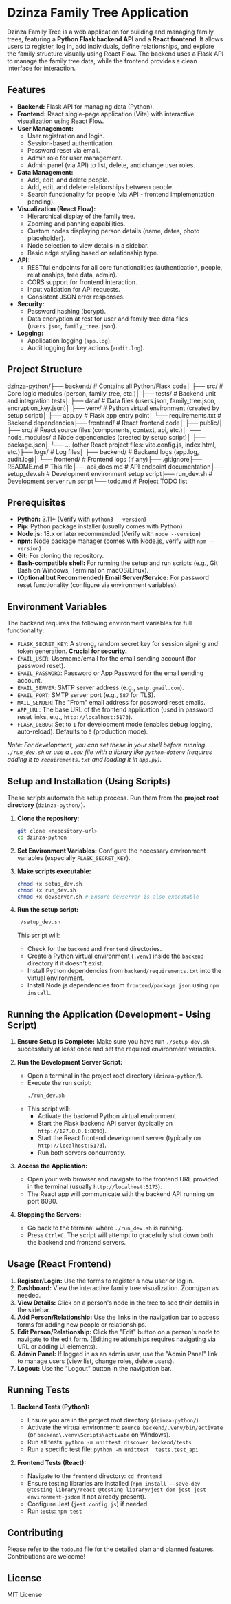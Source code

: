 # Dzinza Family Tree Application

Dzinza Family Tree is a web application for building and managing family trees, featuring a **Python Flask backend API** and a **React frontend**. It allows users to register, log in, add individuals, define relationships, and explore the family structure visually using React Flow. The backend uses a Flask API to manage the family tree data, while the frontend provides a clean interface for interaction.

## Features

* **Backend:** Flask API for managing data (Python).
* **Frontend:** React single-page application (Vite) with interactive visualization using React Flow.
* **User Management:**
    * User registration and login.
    * Session-based authentication.
    * Password reset via email.
    * Admin role for user management.
    * Admin panel (via API) to list, delete, and change user roles.
* **Data Management:**
    * Add, edit, and delete people.
    * Add, edit, and delete relationships between people.
    * Search functionality for people (via API - frontend implementation pending).
* **Visualization (React Flow):**
    * Hierarchical display of the family tree.
    * Zooming and panning capabilities.
    * Custom nodes displaying person details (name, dates, photo placeholder).
    * Node selection to view details in a sidebar.
    * Basic edge styling based on relationship type.
* **API:**
    * RESTful endpoints for all core functionalities (authentication, people, relationships, tree data, admin).
    * CORS support for frontend interaction.
    * Input validation for API requests.
    * Consistent JSON error responses.
* **Security:**
    * Password hashing (bcrypt).
    * Data encryption at rest for user and family tree data files (`users.json`, `family_tree.json`).
* **Logging:**
    * Application logging (`app.log`).
    * Audit logging for key actions (`audit.log`).

## Project Structure

dzinza-python/├── backend/              # Contains all Python/Flask code│   ├── src/              # Core logic modules (person, family_tree, etc.)│   ├── tests/            # Backend unit and integration tests│   ├── data/             # Data files (users.json, family_tree.json, encryption_key.json)│   ├── venv/             # Python virtual environment (created by setup script)│   ├── app.py            # Flask app entry point│   └── requirements.txt  # Backend dependencies├── frontend/             # React frontend code│   ├── public/│   ├── src/              # React source files (components, context, api, etc.)│   ├── node_modules/     # Node dependencies (created by setup script)│   ├── package.json│   └── ... (other React project files: vite.config.js, index.html, etc.)├── logs/                 # Log files│   ├── backend/          # Backend logs (app.log, audit.log)│   └── frontend/         # Frontend logs (if any)├── .gitignore├── README.md             # This file├── api_docs.md           # API endpoint documentation├── setup_dev.sh          # Development environment setup script├── run_dev.sh            # Development server run script└── todo.md               # Project TODO list
## Prerequisites

* **Python:** 3.11+ (Verify with `python3 --version`)
* **Pip:** Python package installer (usually comes with Python)
* **Node.js:** 18.x or later recommended (Verify with `node --version`)
* **npm:** Node package manager (comes with Node.js, verify with `npm --version`)
* **Git:** For cloning the repository.
* **Bash-compatible shell:** For running the setup and run scripts (e.g., Git Bash on Windows, Terminal on macOS/Linux).
* **(Optional but Recommended) Email Server/Service:** For password reset functionality (configure via environment variables).

## Environment Variables

The backend requires the following environment variables for full functionality:

* `FLASK_SECRET_KEY`: A strong, random secret key for session signing and token generation. **Crucial for security.**
* `EMAIL_USER`: Username/email for the email sending account (for password reset).
* `EMAIL_PASSWORD`: Password or App Password for the email sending account.
* `EMAIL_SERVER`: SMTP server address (e.g., `smtp.gmail.com`).
* `EMAIL_PORT`: SMTP server port (e.g., `587` for TLS).
* `MAIL_SENDER`: The "From" email address for password reset emails.
* `APP_URL`: The base URL of the frontend application (used in password reset links, e.g., `http://localhost:5173`).
* `FLASK_DEBUG`: Set to `1` for development mode (enables debug logging, auto-reload). Defaults to `0` (production mode).

*Note: For development, you can set these in your shell before running `./run_dev.sh` or use a `.env` file with a library like `python-dotenv` (requires adding it to `requirements.txt` and loading it in `app.py`).*

## Setup and Installation (Using Scripts)

These scripts automate the setup process. Run them from the **project root directory** (`dzinza-python/`).

1.  **Clone the repository:**
    ```bash
    git clone <repository-url>
    cd dzinza-python
    ```

2.  **Set Environment Variables:** Configure the necessary environment variables (especially `FLASK_SECRET_KEY`).

3.  **Make scripts executable:**
    ```bash
    chmod +x setup_dev.sh
    chmod +x run_dev.sh
    chmod +x devserver.sh # Ensure devserver is also executable
    ```

4.  **Run the setup script:**
    ```bash
    ./setup_dev.sh
    ```
    This script will:
    * Check for the `backend` and `frontend` directories.
    * Create a Python virtual environment (`.venv`) inside the `backend` directory if it doesn't exist.
    * Install Python dependencies from `backend/requirements.txt` into the virtual environment.
    * Install Node.js dependencies from `frontend/package.json` using `npm install`.

## Running the Application (Development - Using Script)

1.  **Ensure Setup is Complete:** Make sure you have run `./setup_dev.sh` successfully at least once and set the required environment variables.

2.  **Run the Development Server Script:**
    * Open a terminal in the project root directory (`dzinza-python/`).
    * Execute the run script:
        ```bash
        ./run_dev.sh
        ```
    * This script will:
        * Activate the backend Python virtual environment.
        * Start the Flask backend API server (typically on `http://127.0.0.1:8090`).
        * Start the React frontend development server (typically on `http://localhost:5173`).
        * Run both servers concurrently.

3.  **Access the Application:**
    * Open your web browser and navigate to the frontend URL provided in the terminal (usually `http://localhost:5173`).
    * The React app will communicate with the backend API running on port 8090.

4.  **Stopping the Servers:**
    * Go back to the terminal where `./run_dev.sh` is running.
    * Press `Ctrl+C`. The script will attempt to gracefully shut down both the backend and frontend servers.

## Usage (React Frontend)

1.  **Register/Login:** Use the forms to register a new user or log in.
2.  **Dashboard:** View the interactive family tree visualization. Zoom/pan as needed.
3.  **View Details:** Click on a person's node in the tree to see their details in the sidebar.
4.  **Add Person/Relationship:** Use the links in the navigation bar to access forms for adding new people or relationships.
5.  **Edit Person/Relationship:** Click the "Edit" button on a person's node to navigate to the edit form. (Editing relationships requires navigating via URL or adding UI elements).
6.  **Admin Panel:** If logged in as an admin user, use the "Admin Panel" link to manage users (view list, change roles, delete users).
7.  **Logout:** Use the "Logout" button in the navigation bar.

## Running Tests

1.  **Backend Tests (Python):**
    * Ensure you are in the project root directory (`dzinza-python/`).
    * Activate the virtual environment: `source backend/.venv/bin/activate` (or `backend\.venv\Scripts\activate` on Windows).
    * Run all tests: `python -m unittest discover backend/tests`
    * Run a specific test file: `python -m unittest  tests.test_api`

2.  **Frontend Tests (React):**
    * Navigate to the `frontend` directory: `cd frontend`
    * Ensure testing libraries are installed (`npm install --save-dev @testing-library/react @testing-library/jest-dom jest jest-environment-jsdom` if not already present).
    * Configure Jest (`jest.config.js`) if needed.
    * Run tests: `npm test`

## Contributing

Please refer to the `todo.md` file for the detailed plan and planned features. Contributions are welcome!

## License

MIT License
